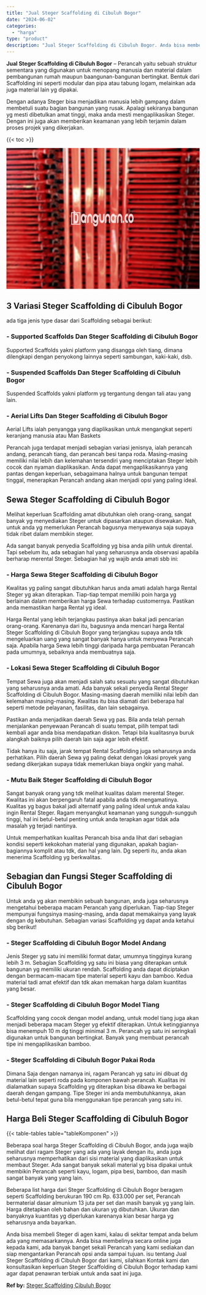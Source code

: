 ```yaml
---
title: "Jual Steger Scaffolding di Cibuluh Bogor"
date: "2024-06-02"
categories: 
  - "harga"
type: "product"
description: "Jual Steger Scaffolding di Cibuluh Bogor. Anda bisa membeli Steger di agen kami, kalau di sekitar tempat anda belum ada yang memasarkannya. Anda bisa membeli..."
---
```


**Jual Steger Scaffolding di Cibuluh Bogor** – Perancah yaitu sebuah struktur sementara yang digunakan untuk menopang manusia dan material dalam pembangunan rumah maupun baangunan-bangunan bertingkat. Bentuk dari Scaffolding ini seperti modular dan pipa atau tabung logam, melainkan ada juga material lain yg dipakai.

Dengan adanya Steger bisa menjadikan manusia lebih gampang dalam membetuli suatu bagian bangunan yang rusak. Apalagi sekiranya bangunan yg mesti dibetulkan amat tinggi, maka anda mesti mengaplikasikan Steger. Dengan ini juga akan memberikan keamanan yang lebih terjamin dalam proses projek yang dikerjakan.

{{< toc >}}

![Jual Steger Scaffolding di Cibuluh Bogor](/images/sewa-scaffolding-steger-03.png)

## 3 Variasi Steger Scaffolding di Cibuluh Bogor

ada tiga jenis type dasar dari Scaffolding sebagai berikut:

### \- Supported Scaffolds Dan Steger Scaffolding di Cibuluh Bogor

Supported Scaffolds yakni platform yang disangga oleh tiang, dimana dilengkapi dengan penyokong lainnya seperti sambungan, kaki-kaki, dsb.

### \- Suspended Scaffolds Dan Steger Scaffolding di Cibuluh Bogor

Suspended Scaffolds yakni platform yg tergantung dengan tali atau yang lain.

### \- Aerial Lifts Dan Steger Scaffolding di Cibuluh Bogor

Aerial Lifts ialah penyangga yang diaplikasikan untuk mengangkat seperti keranjang manusia atau Man Baskets

Perancah juga terdapat menjadi sebagian variasi jenisnya, ialah perancah andang, perancah tiang, dan perancah besi tanpa roda. Masing-masing memiliki nilai lebih dan kelemahan tersendiri yang menciptakan Steger lebih cocok dan nyaman diaplikasikan. Anda dapat mengaplikasikannya yang pantas dengan keperluan, sebagaimana halnya untuk bangunan tempat tinggal, menerapkan Perancah andang akan menjadi opsi yang paling ideal.

## Sewa Steger Scaffolding di Cibuluh Bogor

Melihat keperluan Scaffolding amat dibutuhkan oleh orang-orang, sangat banyak yg menyediakan Steger untuk dipasarkan ataupun disewakan. Nah, untuk anda yg memerlukan Perancah bagusnya menyewanya saja supaya tidak ribet dalam membikin steger.

Ada sangat banyak penyedia Scaffolding yg bisa anda pilih untuk dirental. Tapi sebelum itu, ada sebagian hal yang seharusnya anda observasi apabila berharap merental Steger. Sebagian hal yg wajib anda amati sbb ini:

### \- Harga Sewa Steger Scaffolding di Cibuluh Bogor

Kwalitas yg paling sangat dibutuhkan harus anda amati adalah harga Rental Steger yg akan diterapkan. Tiap-tiap tempat memiliki poin harga yg berlainan dalam memberikan harga Sewa terhadap customernya. Pastikan anda memastikan harga Rental yg ideal.

Harga Rental yang lebih terjangkau pastinya akan bakal jadi pencarian orang-orang. Karenanya dari itu, bagusnya anda mencari harga Rental Steger Scaffolding di Cibuluh Bogor yang terjangkau supaya anda tdk mengeluarkan uang yang sangat banyak hanya untuk menyewa Perancah saja. Apabila harga Sewa lebih tinggi daripada harga pembuatan Perancah pada umumnya, sebaiknya anda membuatnya saja.

### \- Lokasi Sewa Steger Scaffolding di Cibuluh Bogor

Tempat Sewa juga akan menjadi salah satu sesuatu yang sangat dibutuhkan yang seharusnya anda amati. Ada banyak sekali penyedia Rental Steger Scaffolding di Cibuluh Bogor. Masing-masing daerah memiliki nilai lebih dan kelemahan masing-masing. Kwalitas itu bisa diamati dari beberapa hal seperti metode pelayanan, fasilitas, dan lain sebagainya.

Pastikan anda menjadikan daerah Sewa yg pas. Bila anda telah pernah menjalankan penyewaan Perancah di suatu tempat, pilih tempat tadi kembali agar anda bisa mendapatkan diskon. Tetapi bila kualitasnya buruk alangkah baiknya pilih daerah lain saja agar lebih efektif.

Tidak hanya itu saja, jarak tempat Rental Scaffolding juga seharusnya anda perhatikan. Pilih daerah Sewa yg paling dekat dengan lokasi proyek yang sedang dikerjakan supaya tidak memerlukan biaya ongkir yang mahal.

### \- Mutu Baik Steger Scaffolding di Cibuluh Bogor

Sangat banyak orang yang tdk melihat kualitas dalam merental Steger. Kwalitas ini akan berpengaruh fatal apabila anda tdk mengamatinya. Kualitas yg bagus bakal jadi alternatif yang paling ideal untuk anda kalau ingin Rental Steger. Ragam menyangkut keamanan yang sungguh-sungguh tinggi, hal ini betul-betul penting untuk anda terapkan agar tidak ada masalah yg terjadi nantinya.

Untuk memperhatikan kualitas Perancah bisa anda lihat dari sebagian kondisi seperti kekokohan material yang digunakan, apakah bagian-bagiannya komplit atau tdk, dan hal yang lain. Dg seperti itu, anda akan menerima Scaffolding yg berkwalitas.

## Sebagian dan Fungsi Steger Scaffolding di Cibuluh Bogor

Untuk anda yg akan membikin sebuah bangunan, anda juga seharusnya mengetahui beberapa macam Perancah yang diperlukan. Tiap-tiap Steger mempunyai fungsinya masing-masing, anda dapat memakainya yang layak dengan dg kebutuhan. Sebagian variasi Scaffolding yg dapat anda ketahui sbg berikut!

### \- Steger Scaffolding di Cibuluh Bogor Model Andang

Jenis Steger yg satu ini memiliki format datar, umumnya tingginya kurang lebih 3 m. Sebagian Scaffolding yg satu ini biasa yang diterapkan untuk bangunan yg memiliki ukuran rendah. Scaffolding anda dapat diciptakan dengan bermacam-macam tipe material seperti kayu dan bamboo. Kedua material tadi amat efektif dan tdk akan memakan harga dalam kuantitas yang besar.

### \- Steger Scaffolding di Cibuluh Bogor Model Tiang

Scaffolding yang cocok dengan model andang, untuk model tiang juga akan menjadi beberapa macam Steger yg efektif diterapkan. Untuk ketinggiannya bisa menempuh 10 m dg tinggi minimal 3 m. Perancah yg satu ini seringkali digunakan untuk bangunan bertingkat. Banyak yang membuat perancah tipe ini mengaplikasikan bamboo.

### \- Steger Scaffolding di Cibuluh Bogor Pakai Roda

Dimana Saja dengan namanya ini, ragam Perancah yg satu ini dibuat dg material lain seperti roda pada komponen bawah perancah. Kualitas ini dialamatkan supaya Scaffolding yg diterapkan bisa dibawa ke berbagai daerah dengan gampang. Tipe Steger ini anda membutuhkannya, akan betul-betul tepat guna bila menggunakan tipe perancah yang satu ini.

## Harga Beli Steger Scaffolding di Cibuluh Bogor

{{< table-tables table="tableKomponen" >}}

Beberapa soal harga Steger Scaffolding di Cibuluh Bogor, anda juga wajib melihat dari ragam Steger yang ada yang layak dengan itu, anda juga seharusnya memperhatikan dari sisi material yang diaplikasikan untuk membaut Steger. Ada sangat banyak sekali material yg bisa dipakai untuk membikin Perancah seperti kayu, logam, pipa besi, bamboo, dan masih sangat banyak yang yang lain.

Beberapa list harga dari Steger Scaffolding di Cibuluh Bogor beragam seperti Scaffolding berukuran 190 cm Rp. 633.000 per set, Perancah bermaterial dasar almunium 13 juta per set dan masih banyak yg yang lain. Harga ditetapkan oleh bahan dan ukuran yg dibutuhkan. Ukuran dan banyaknya kuantitas yg diperlukan karenanya kian besar harga yg seharusnya anda bayarkan.

Anda bisa membeli Steger di agen kami, kalau di sekitar tempat anda belum ada yang memasarkannya. Anda bisa membelinya secara online juga kepada kami, ada banyak banget sekali Perancah yang kami sediakan dan siap mengantarkan Perancah opsi anda sampai tujuan. isu tentang Jual Steger Scaffolding di Cibuluh Bogor dari kami, silahkan Kontak kami dan konsultasikan keperluan Steger Scaffolding di Cibuluh Bogor terhadap kami agar dapat penawran terbiak untuk anda saat ini juga.

**Ref by:** [Steger Scaffolding Cibuluh Bogor](https://id.wikipedia.org/wiki/Steger)
